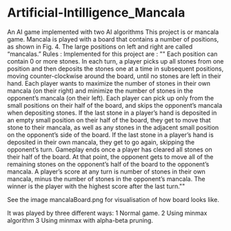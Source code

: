 # Artificial-Intilligence_Mancala
An AI game implemented with two AI algorithms
This project is or mancala game.
Mancala is played with a board that contains a number of positions, as shown in Fig. 4. The
large positions on left and right are called “mancalas.”
Rules : Implemented for this project are :
 "" Each position can contain 0 or more stones. In each turn, a player picks up all stones
from one position and then deposits the stones one at a time in subsequent positions, moving
counter-clockwise around the board, until no stones are left in their hand. Each player wants
to maximize the number of stones in their own mancala (on their right) and minimize the
number of stones in the opponent’s mancala (on their left). Each player can pick up only
from the small positions on their half of the board, and skips the opponent’s mancala when
depositing stones. If the last stone in a player’s hand is deposited in an empty small position
on their half of the board, they get to move that stone to their mancala, as well as any stones in
the adjacent small position on the opponent’s side of the board. If the last stone in a player’s
hand is deposited in their own mancala, they get to go again, skipping the opponent’s turn.
Gameplay ends once a player has cleared all stones on their half of the board. At that point,
the opponent gets to move all of the remaining stones on the opponent’s half of the board
to the opponent’s mancala. A player’s score at any turn is number of stones in their own
mancala, minus the number of stones in the opponent’s mancala. The winner is the player
with the highest score after the last turn.""

See the image mancalaBoard.png for visualisation of how board looks like.

It was played by three different ways:
  1 Normal game.
  2 Using minmax algorithm
  3 Using minmax with alpha-beta pruning.
  
   
